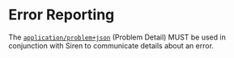 # Error Reporting

The [`application/problem+json`](https://tools.ietf.org/html/rfc7807) (Problem Detail) MUST be used in conjunction with Siren to communicate details about an error.

